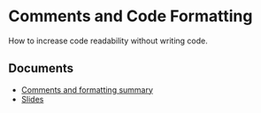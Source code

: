 # Comments and Code Formatting

How to increase code readability without writing code.

## Documents

- [Comments and formatting summary](Comments-Formatting-Summary.pdf)
- [Slides](slides-comments-formatting.pdf)
